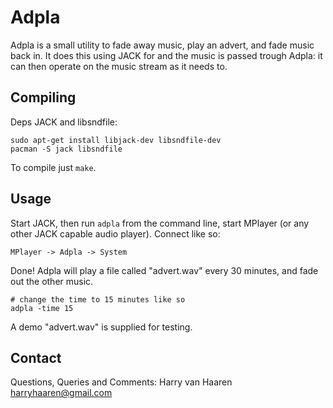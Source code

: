 Adpla
======

Adpla is a small utility to fade away music, play an advert,
and fade music back in. It does this using JACK for and the
music is passed trough Adpla: it can then operate on the 
music stream as it needs to.

Compiling
---------
Deps JACK and libsndfile:
```
sudo apt-get install libjack-dev libsndfile-dev
pacman -S jack libsndfile
```

To compile just `make`.

Usage
-----
Start JACK, then run `adpla` from the command line, start MPlayer (or any other
JACK  capable audio player). Connect like so:
```
MPlayer -> Adpla -> System
```

Done! Adpla will play a file called "advert.wav" every 30 minutes, and fade out
the other music.

```
# change the time to 15 minutes like so
adpla -time 15
```

A demo "advert.wav" is supplied for testing.

Contact
-------
Questions, Queries and Comments:
Harry van Haaren <harryhaaren@gmail.com>

